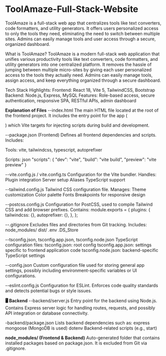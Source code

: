 # ToolAmaze-Full-Stack-Website
ToolAmaze is a full-stack web app that centralizes tools like text converters, code formatters, and utility generators. It offers users personalized access to only the tools they need, eliminating the need to switch between multiple sites. Admins can easily manage tools and user access through a secure, organized dashboard.

What is ToolAmaze?
 ToolAmaze is a modern full-stack web application that unifies various productivity tools like text converters, code formatters, and utility generators into one centralized platform. It removes the hassle of jumping between multiple micro-sites by giving each user personalized access to the tools they actually need. Admins can easily manage tools, assign access, and keep everything organized through a secure dashboard.

Tech Stack Highlights:
 Frontend: React 18, Vite 5, TailwindCSS, Bootstrap
 Backend: Node.js, Express, MySQL
 Features: Role-based access, secure authentication, responsive SPA, RESTful APIs, admin dashboard

**Explanation of Files**
--index.html
The main HTML file located at the root of the frontend project. It includes the entry point for the app (<div id="app"></div>) which Vite targets for injecting scripts during build and development.

--package.json (Frontend)
Defines all frontend dependencies and scripts. Includes:

Tools: vite, tailwindcss, typescript, autoprefixer

Scripts:
json
"scripts": {
  "dev": "vite",
  "build": "vite build",
  "preview": "vite preview"
}

--vite.config.js / vite.config.ts
Configuration for the Vite bundler. Handles:
  Plugin integration
  Server setup
  Aliases
  TypeScript support

--tailwind.config.js
Tailwind CSS configuration file. 
Manages:
  Theme customization
  Color palette
  Fonts
  Breakpoints for responsive design

--postcss.config.js
Configuration for PostCSS, used to compile Tailwind CSS and add browser prefixes.
Contains:
module.exports = {
  plugins: {
    tailwindcss: {},
    autoprefixer: {},
  },
};

--.gitignore
Excludes files and directories from Git tracking. Includes:
  node_modules/
  dist/
  .env
  .DS_Store

--tsconfig.json, tsconfig.app.json, tsconfig.node.json
TypeScript configuration files:
  tsconfig.json: root config
  tsconfig.app.json: settings specific to frontend application code
  tsconfig.node.json: backend-specific TypeScript settings

--config.json
Custom configuration file used for storing general app settings, possibly including environment-specific variables or UI configurations.

--eslint.config.js
Configuration for ESLint. Enforces code quality standards and detects potential bugs or style issues.

**🖥️ Backend**
--backend/server.js
Entry point for the backend using Node.js. 
Contains Express server logic for handling routes, requests, and possibly API integration or database connectivity.

-backend/package.json
Lists backend dependencies such as:
  express
  mongoose (MongoDB is used)
  dotenv
  Backend-related scripts (e.g., start)

**node_modules/ (Frontend & Backend)**
Auto-generated folder that contains installed packages based on package.json. It is excluded from Git via .gitignore.

